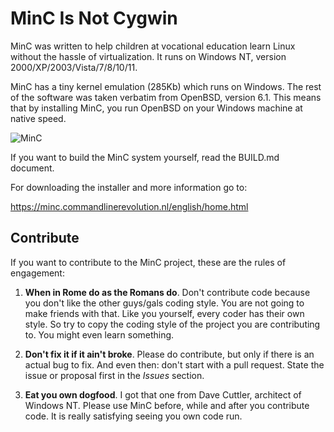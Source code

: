 # MinC Is Not Cygwin

MinC was written to help children at vocational education 
learn Linux without the hassle of virtualization. It runs 
on Windows NT, version 2000/XP/2003/Vista/7/8/10/11.

MinC has a tiny kernel emulation (285Kb) which runs on 
Windows. The rest of the software was taken verbatim from 
OpenBSD, version 6.1. This means that by installing MinC, 
you run OpenBSD on your Windows machine at native speed.

![MinC](MinC.png)

If you want to build the MinC system yourself, read the
BUILD.md document.

For downloading the installer and more information go 
to:

https://minc.commandlinerevolution.nl/english/home.html

## Contribute

If you want to contribute to the MinC project, these are 
the rules of engagement:

1. **When in Rome do as the Romans do**. Don't contribute 
code because you don't like the other guys/gals coding style. 
You are not going to make friends with that. Like you yourself, 
every coder has their own style. So try to copy the coding 
style of the project you are contributing to. You might 
even learn something.

2. **Don't fix it if it ain't broke**. Please do contribute, 
but only if there is an actual bug to fix. And even then: don't 
start with a pull request. State the issue or proposal first 
in the *Issues* section.

3. **Eat you own dogfood**. I got that one from Dave Cuttler,
architect of Windows NT. Please use MinC before, while and after 
you contribute code. It is really satisfying seeing you own 
code run.
